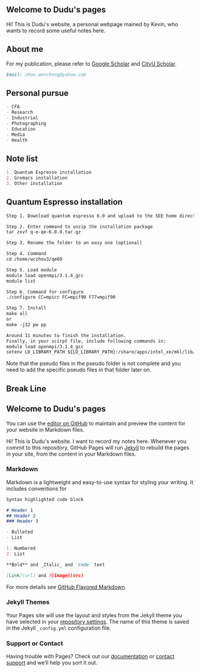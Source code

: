## Welcome to Dudu's pages

Hi! This is Dudu's website, a personal webpage mained by Kevin, who wants to record some useful notes here. 

## About me
For my publication, please refer to [Google Scholar](https://scholar.google.com/citations?user=dYFXUyoAAAAJ&hl=zh-CN) and [CityU Scholar](https://scholars.cityu.edu.hk/en/persons/wenchong-zhou(e6c7e700-4033-4a0b-8f86-4a07bb91658d).html).
```markdown
Email: zhou.wenchong@yahoo.com
```

## Personal pursue
```markdown
- CFA
- Research
- Industrial
- Photographing
- Education
- Media
- Health
```


## Note list
```markdown
1. Quantum Espresso installation
2. Gromacs installation
3. Other installation
```

## Quantum Espresso installation
```markdown
Step 1. Download quantum espresso 6.0 and upload to the SEE home directory

Step 2. Enter command to unzip the installation package
tar zxvf q-e-qe-6.0.0.tar.gz

Step 3. Rename the folder to an easy one (optional)

Step 4. Command
cd /home/wczhou3/qe60

Step 5. Load module
module load openmpi/3.1.4_gcc
module list

Step 6. Command for configure
./configure CC=mpicc FC=mpif90 F77=mpif90

Step 7. Install
make all
or
make -j32 pw pp

Around 11 minutes to finish the installation.
Finally, in your scirpt file, include following commands in:
module load openmpi/3.1.4_gcc
setenv LD_LIBRARY_PATH ${LD_LIBRARY_PATH}:/share/apps/intel_xe/mkl/lib/intel64/
```
Note that the pseudo files in the pseudo folder is not complete and you need to add the specific pseudo files in that folder later on.






## Break Line


## Welcome to Dudu's pages

You can use the [editor on GitHub](https://github.com/KevinChow8/du.github.io/edit/gh-pages/index.md) to maintain and preview the content for your website in Markdown files.

Hi! This is Dudu's website. I want to record my notes here. 
Whenever you commit to this repository, GitHub Pages will run [Jekyll](https://jekyllrb.com/) to rebuild the pages in your site, from the content in your Markdown files.


### Markdown

Markdown is a lightweight and easy-to-use syntax for styling your writing. It includes conventions for

```markdown
Syntax highlighted code block

# Header 1
## Header 2
### Header 3

- Bulleted
- List

1. Numbered
2. List

**Bold** and _Italic_ and `Code` text

[Link](url) and ![Image](src)
```

For more details see [GitHub Flavored Markdown](https://guides.github.com/features/mastering-markdown/).

### Jekyll Themes

Your Pages site will use the layout and styles from the Jekyll theme you have selected in your [repository settings](https://github.com/KevinChow8/du.github.io/settings). The name of this theme is saved in the Jekyll `_config.yml` configuration file.

### Support or Contact

Having trouble with Pages? Check out our [documentation](https://docs.github.com/categories/github-pages-basics/) or [contact support](https://support.github.com/contact) and we’ll help you sort it out.
